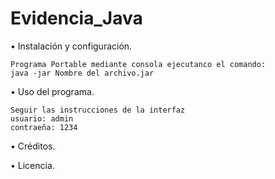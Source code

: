 # Evidencia_Java

• Instalación y configuración.

	Programa Portable mediante consola ejecutanco el comando:
	java -jar Nombre del archivo.jar

• Uso del programa.

	Seguir las instrucciones de la interfaz
	usuario: admin
	contraeña: 1234

• Créditos.

• Licencia.


